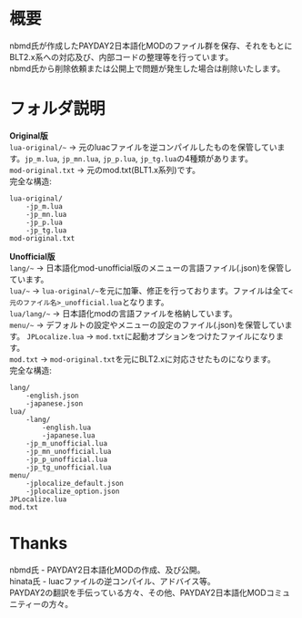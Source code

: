 # 概要
nbmd氏が作成したPAYDAY2日本語化MODのファイル群を保存、それをもとにBLT2.x系への対応及び、内部コードの整理等を行っています。  
nbmd氏から削除依頼または公開上で問題が発生した場合は削除いたします。  

# フォルダ説明
**Original版**  
`lua-original/~` -> 元のluacファイルを逆コンパイルしたものを保管しています。`jp_m.lua`, `jp_mn.lua`, `jp_p.lua`, `jp_tg.lua`の4種類があります。  
`mod-original.txt` -> 元のmod.txt(BLT1.x系列)です。  
完全な構造:  
```
lua-original/
    -jp_m.lua
    -jp_mn.lua
    -jp_p.lua
    -jp_tg.lua
mod-original.txt
```


**Unofficial版**  
`lang/~` -> 日本語化mod-unofficial版のメニューの言語ファイル(.json)を保管しています。  
`lua/~` -> `lua-original/~`を元に加筆、修正を行っております。ファイルは全て`<元のファイル名>_unofficial.lua`となります。  
`lua/lang/~` -> 日本語化modの言語ファイルを格納しています。  
`menu/~` -> デフォルトの設定やメニューの設定のファイル(.json)を保管しています。
`JPLocalize.lua` -> `mod.txt`に起動オプションをつけたファイルになります。  
`mod.txt` -> `mod-original.txt`を元にBLT2.xに対応させたものになります。  
完全な構造:  
```
lang/
    -english.json
    -japanese.json
lua/
    -lang/
        -english.lua
        -japanese.lua
    -jp_m_unofficial.lua
    -jp_mn_unofficial.lua
    -jp_p_unofficial.lua
    -jp_tg_unofficial.lua
menu/
    -jplocalize_default.json
    -jplocalize_option.json
JPLocalize.lua
mod.txt
```

# Thanks
nbmd氏 - PAYDAY2日本語化MODの作成、及び公開。  
hinata氏 - luacファイルの逆コンパイル、アドバイス等。  
PAYDAY2の翻訳を手伝っている方々、その他、PAYDAY2日本語化MODコミュニティーの方々。  